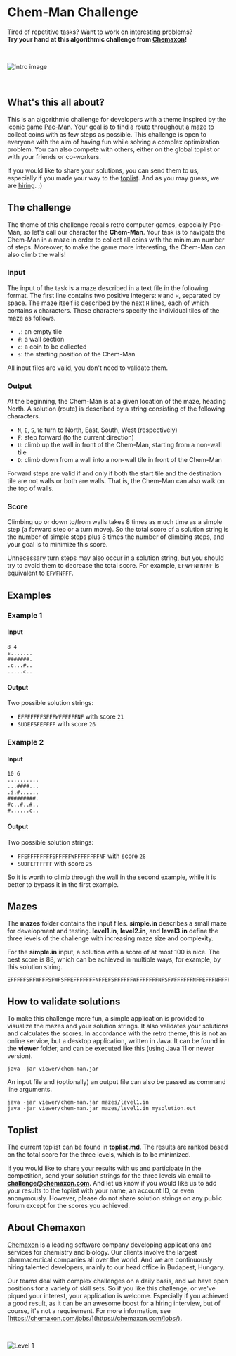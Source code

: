 # Chem-Man Challenge
Tired of repetitive tasks? Want to work on interesting problems?<br/>
**Try your hand at this algorithmic challenge from [Chemaxon](https://chemaxon.com/)!**

<br/>

![Intro image](images/intro.png)

<br/>


## What's this all about?
This is an algorithmic challenge for developers with a theme inspired by the iconic game
[Pac-Man](https://en.wikipedia.org/wiki/Pac-Man). Your goal is to find a route throughout a maze
to collect coins with as few steps as possible.
This challenge is open to everyone with the aim of having fun while solving a complex
optimization problem. You can also compete with others, either on the global toplist or with
your friends or co-workers.

If you would like to share your solutions, you can send them to us, especially if you made
your way to the [toplist](#toplist). And as you may guess, we are [hiring](#about-chemaxon). ;)

## The challenge
The theme of this challenge recalls retro computer games, especially Pac-Man, so let's call
our character the **Chem-Man**. Your task is to navigate the Chem-Man in a maze in order to
collect all coins with the minimum number of steps. Moreover, to make the game more interesting,
the Chem-Man can also climb the walls!

### Input
The input of the task is a maze described in a text file in the following format.
The first line contains two positive integers: `W` and `H`, separated by space.
The maze itself is described by the next `H` lines, each of which contains `W` characters.
These characters specify the individual tiles of the maze as follows.

* `.`: an empty tile
* `#`: a wall section
* `c`: a coin to be collected
* `s`: the starting position of the Chem-Man

All input files are valid, you don't need to validate them.

### Output
At the beginning, the Chem-Man is at a given location of the maze, heading North.
A solution (route) is described by a string consisting of the following characters.

* `N`, `E`, `S`, `W`: turn to North, East, South, West (respectively)
* `F`: step forward (to the current direction)
* `U`: climb up the wall in front of the Chem-Man, starting from a non-wall tile
* `D`: climb down from a wall into a non-wall tile in front of the Chem-Man

Forward steps are valid if and only if both the start tile and the destination tile are
not walls or both are walls. That is, the Chem-Man can also walk on the top of walls.

### Score
Climbing up or down to/from walls takes 8 times as much time as a simple step (a forward step
or a turn move). So the total score of a solution string is the number of simple steps plus
8 times the number of climbing steps, and your goal is to minimize this score.

Unnecessary turn steps may also occur in a solution string, but you should try to avoid them
to decrease the total score. For example, `EFNWFNFNFNF` is equivalent to `EFWFNFFF`.


## Examples

### Example 1

#### Input
```
8 4
s.......
#######.
.c...#..
.....c..
```

#### Output
Two possible solution strings:
* `EFFFFFFFSFFFWFFFFFFNF` with score `21`
* `SUDEFSFEFFFF` with score `26`

### Example 2

#### Input

```
10 6
..........
...####...
.s.#......
#########.
#c..#..#..
#......c..
```

#### Output
Two possible solution strings:
* `FFEFFFFFFFFSFFFFFWFFFFFFFFNF` with score `28`
* `SUDFEFFFFFF` with score `25`

So it is worth to climb through the wall in the second example, while it is better to bypass it
in the first example.

## Mazes
The **mazes** folder contains the input files. **simple.in** describes a small maze for
development and testing. **level1.in**, **level2.in**, and **level3.in** define the three levels
of the challenge with increasing maze size and complexity.

For the **simple.in** input, a solution with a score of at most 100 is nice.
The best score is 88, which can be achieved in multiple ways, for example, by this solution string.
```
EFFFFFSFFWFFFSFWFSFFEFFFFFFFNFFEFSFFFFFFWFFFFFFFNFSFWFFFFFFNFFEFFFNFFFFWFFFFFFSFWFNFFFEF
```

## How to validate solutions
To make this challenge more fun, a simple application is provided to visualize the mazes
and your solution strings. It also validates your solutions and calculates the scores.
In accordance with the retro theme, this is not an online service, but a desktop application,
written in Java. It can be found in the **viewer** folder, and can be executed like this
(using Java 11 or newer version).
```
java -jar viewer/chem-man.jar
```
An input file and (optionally) an output file can also be passed as command line arguments.
```
java -jar viewer/chem-man.jar mazes/level1.in
java -jar viewer/chem-man.jar mazes/level1.in mysolution.out
```

## Toplist
The current toplist can be found in **[toplist.md](toplist.md)**.
The results are ranked based on the total score for the three levels, which is to be minimized.

If you would like to share your results with us and participate in the competition, send your
solution strings for the three levels via email to **challenge@chemaxon.com**.
And let us know if you would like us to add your results to the toplist with your name,
an account ID, or even anonymously. However, please do not share solution strings on any
public forum except for the scores you achieved.

## About Chemaxon
[Chemaxon](https://chemaxon.com/) is a leading software company developing applications and
services for chemistry and biology. Our clients involve the largest pharmaceutical companies
all over the world.
And we are continuously hiring talented developers, mainly to our head office in Budapest, Hungary.

Our teams deal with complex challenges on a daily basis, and we have open positions for
a variety of skill sets. So if you like this challenge, or we've piqued your interest,
your application is welcome. Especially if you achieved a good result, as it can be an awesome
boost for a hiring interview, but of course, it's not a requirement.
For more information, see [https://chemaxon.com/jobs/](https://chemaxon.com/jobs/).

<br/>

![Level 1](images/level1.png)
